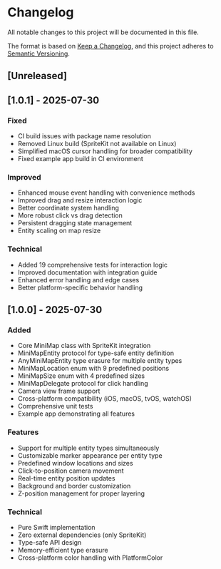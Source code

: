 # Changelog

All notable changes to this project will be documented in this file.

The format is based on [Keep a Changelog](https://keepachangelog.com/en/1.0.0/),
and this project adheres to [Semantic Versioning](https://semver.org/spec/v2.0.0.html).

## [Unreleased]

## [1.0.1] - 2025-07-30

### Fixed
- CI build issues with package name resolution
- Removed Linux build (SpriteKit not available on Linux)
- Simplified macOS cursor handling for broader compatibility
- Fixed example app build in CI environment

### Improved
- Enhanced mouse event handling with convenience methods
- Improved drag and resize interaction logic
- Better coordinate system handling
- More robust click vs drag detection
- Persistent dragging state management
- Entity scaling on map resize

### Technical
- Added 19 comprehensive tests for interaction logic
- Improved documentation with integration guide
- Enhanced error handling and edge cases
- Better platform-specific behavior handling

## [1.0.0] - 2025-07-30

### Added
- Core MiniMap class with SpriteKit integration
- MiniMapEntity protocol for type-safe entity definition
- AnyMiniMapEntity type erasure for multiple entity types
- MiniMapLocation enum with 9 predefined positions
- MiniMapSize enum with 4 predefined sizes
- MiniMapDelegate protocol for click handling
- Camera view frame support
- Cross-platform compatibility (iOS, macOS, tvOS, watchOS)
- Comprehensive unit tests
- Example app demonstrating all features

### Features
- Support for multiple entity types simultaneously
- Customizable marker appearance per entity type
- Predefined window locations and sizes
- Click-to-position camera movement
- Real-time entity position updates
- Background and border customization
- Z-position management for proper layering

### Technical
- Pure Swift implementation
- Zero external dependencies (only SpriteKit)
- Type-safe API design
- Memory-efficient type erasure
- Cross-platform color handling with PlatformColor 